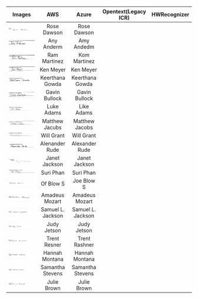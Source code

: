 
Images                        |  AWS                      | Azure                     |Opentext(Legacy ICR)       |HWRecognizer
:----------------------------:|:-------------------------:|:-------------------------:|:-------------------------:|:-------------------------:
![](https://github.com/joaopauloucf/HWRecognizer/blob/main/Results/Image/Name_10_Rose%20Dawson.JPG) | Rose Dawson | Rose Dawson
![](https://github.com/joaopauloucf/HWRecognizer/blob/main/Results/Image/Name_11_Amy%20Anderson.JPG) | Any Anderm | Amy Andedm
![](https://github.com/joaopauloucf/HWRecognizer/blob/main/Results/Image/Name_12_Ram%20Martinez.JPG) | Ram Martinez | Kom Martinez
![](https://github.com/joaopauloucf/HWRecognizer/blob/main/Results/Image/Name_13_Ken%20Meyer.JPG) | Ken Meyer  | Ken Meyer
![](https://github.com/joaopauloucf/HWRecognizer/blob/main/Results/Image/Name_14_Keerthana%20Gowda.JPG) | Keerthana Gowda  | Keerthana Gowda
![](https://github.com/joaopauloucf/HWRecognizer/blob/main/Results/Image/Name_15_Gavin%20Bullock.JPG) | Gavin Bullock  | Gavin Bullock
![](https://github.com/joaopauloucf/HWRecognizer/blob/main/Results/Image/Name_16_Luke%20Adams.JPG) | Luke Adams | Like Adams
![](https://github.com/joaopauloucf/HWRecognizer/blob/main/Results/Image/Name_17_Matthew%20Jacobs.JPG) | Matthew Jacubs | Matthew Jacobs
![](https://github.com/joaopauloucf/HWRecognizer/blob/main/Results/Image/Name_18_Will%20Grant.JPG) | Will Grant | Will Grant
![](https://github.com/joaopauloucf/HWRecognizer/blob/main/Results/Image/Name_19_Alexander%20Rude.JPG) | Alenander Rude | Alexander Rude
![](https://github.com/joaopauloucf/HWRecognizer/blob/main/Results/Image/Name_1_Janet%20Jackson.JPG) | Janet Jackson | Janet Jackson
![](https://github.com/joaopauloucf/HWRecognizer/blob/main/Results/Image/Name_20_Suri%20Phan.JPG) | Suri Phan | Suri Phan
![](https://github.com/joaopauloucf/HWRecognizer/blob/main/Results/Image/Name_2_Joe%20Blow%20S.JPG) | Of Blow S | Joe Blow S
![](https://github.com/joaopauloucf/HWRecognizer/blob/main/Results/Image/Name_3_Amadeus%20Mozart.JPG) | Amadeus Mozart | Amadeus Mozart
![](https://github.com/joaopauloucf/HWRecognizer/blob/main/Results/Image/Name_4_Samuel%20L%20Jackson.JPG) | Samuel L. Jackson | Samuel L. Jackson
![](https://github.com/joaopauloucf/HWRecognizer/blob/main/Results/Image/Name_5_Judy%20Jetson.JPG) | Judy Jetson | Judy Jetson
![](https://github.com/joaopauloucf/HWRecognizer/blob/main/Results/Image/Name_6_Trent%20Resner.JPG) | Trent Resner | Trent Rashner
![](https://github.com/joaopauloucf/HWRecognizer/blob/main/Results/Image/Name_7_Hannah%20Montana.JPG) | Hannah Montana | Hannah Montana
![](https://github.com/joaopauloucf/HWRecognizer/blob/main/Results/Image/Name_8_Samantha%20Stevens.JPG) | Samantha Stevens | Samantha Stevens
![](https://github.com/joaopauloucf/HWRecognizer/blob/main/Results/Image/Name_9_Julie%20Brown.JPG) | Julie Brown | Julie Brown
